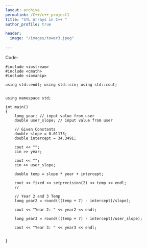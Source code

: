 ```yaml
---
layout: archive
permalink: /C++/c++_project1
title: "STL Arrays in C++ "
author_profile: true

header:
  image: "/images/tower3.jpeg"
  
---
```


Code:

    #include <iostream>
    #include <cmath>
    #include <iomanip>

    using std::endl; using std::cin; using std::cout;


    using namespace std;

    int main()
    {
        long year; // input value from user
        double user_slope; // input value from user

        // Given Constants
        double slope = 0.01173;  
        double intercept = 34.3491;

        cout << "";
        cin >> year;

        cout << "";
        cin >> user_slope;

        double temp = slope * year + intercept;

        cout << fixed << setprecision(2) << temp << endl;
        // 

        // Year 2 and 3 Temp
        long year2 = round(((temp + 7) - intercept)/slope);

        cout << "Year 2: " << year2 << endl;

        long year3 = round(((temp + 7) - intercept)/user_slope);

        cout << "Year 3: " << year3 << endl;
        

    }